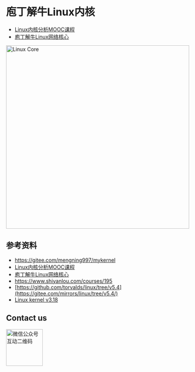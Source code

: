 # 庖丁解牛Linux内核

* [Linux内核分析MOOC课程](http://mooc.study.163.com/course/USTC-1000029000) 
* [庖丁解牛Linux网络核心](https://blog.51cto.com/cloumn/detail/32)
<img src="https://github.com/mengning/linuxkernel/raw/master/ppt/LinuxCore.png" alt="Linux Core" width="500"/>


## 参考资料

- https://gitee.com/mengning997/mykernel
- [Linux内核分析MOOC课程](http://mooc.study.163.com/course/USTC-1000029000) 
- [庖丁解牛Linux网络核心](https://blog.51cto.com/cloumn/detail/32)
- https://www.shiyanlou.com/courses/195
- [https://github.com/torvalds/linux/tree/v5.4](https://gitee.com/mirrors/linux/tree/v5.4/)
- [Linux kernel v3.18](https://github.com/torvalds/linux/tree/b2776bf7149bddd1f4161f14f79520f17fc1d71d)

## Contact us
<img src="https://user-images.githubusercontent.com/609053/81026703-8c25df00-8ead-11ea-8254-29830c3e1146.png" alt="微信公众号互动二维码" width="100" align="bottom" />
